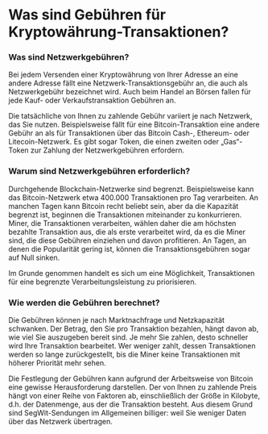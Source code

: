 # Was sind Gebühren für Kryptowährung-Transaktionen?

### Was sind Netzwerkgebühren?

Bei jedem Versenden einer Kryptowährung von Ihrer Adresse an eine andere Adresse fällt eine Netzwerk-Transaktionsgebühr an, die auch als Netzwerkgebühr bezeichnet wird. Auch beim Handel an Börsen fallen für jede Kauf- oder Verkaufstransaktion Gebühren an.

Die tatsächliche von Ihnen zu zahlende Gebühr variiert je nach Netzwerk, das Sie nutzen. Beispielsweise fällt für eine Bitcoin-Transaktion eine andere Gebühr an als für Transaktionen über das Bitcoin Cash-, Ethereum- oder Litecoin-Netzwerk. Es gibt sogar Token, die einen zweiten oder „Gas“-Token zur Zahlung der Netzwerkgebühren erfordern.

### Warum sind Netzwerkgebühren erforderlich?

Durchgehende Blockchain-Netzwerke sind begrenzt. Beispielsweise kann das Bitcoin-Netzwerk etwa 400.000 Transaktionen pro Tag verarbeiten. An manchen Tagen kann Bitcoin recht beliebt sein, aber da die Kapazität begrenzt ist, beginnen die Transaktionen miteinander zu konkurrieren. Miner, die Transaktionen verarbeiten, wählen daher die am höchsten bezahlte Transaktion aus, die als erste verarbeitet wird, da es die Miner sind, die diese Gebühren einziehen und davon profitieren. An Tagen, an denen die Popularität gering ist, können die Transaktionsgebühren sogar auf Null sinken.

Im Grunde genommen handelt es sich um eine Möglichkeit, Transaktionen für eine begrenzte Verarbeitungsleistung zu priorisieren.

### Wie werden die Gebühren berechnet?

Die Gebühren können je nach Marktnachfrage und Netzkapazität schwanken. Der Betrag, den Sie pro Transaktion bezahlen, hängt davon ab, wie viel Sie auszugeben bereit sind. Je mehr Sie zahlen, desto schneller wird Ihre Transaktion bearbeitet. Wer weniger zahlt, dessen Transaktionen werden so lange zurückgestellt, bis die Miner keine Transaktionen mit höherer Priorität mehr sehen.

Die Festlegung der Gebühren kann aufgrund der Arbeitsweise von Bitcoin eine gewisse Herausforderung darstellen. Der von Ihnen zu zahlende Preis hängt von einer Reihe von Faktoren ab, einschließlich der Größe in Kilobyte, d.h. der Datenmenge, aus der die Transaktion besteht. Aus diesem Grund sind SegWit-Sendungen im Allgemeinen billiger: weil Sie weniger Daten über das Netzwerk übertragen.
